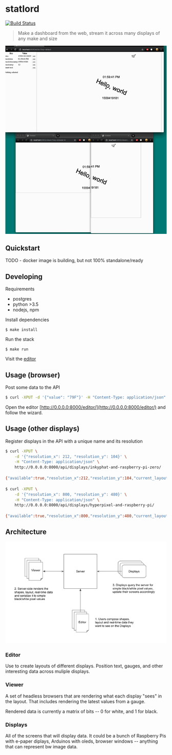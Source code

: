 # statlord

[![Build Status](https://travis-ci.org/de1ux/statlord.svg?branch=master)](https://travis-ci.org/de1ux/statlord)

> Make a dashboard from the web, stream it across many displays of any make and size

![demo](docs/demo.gif)

## Quickstart

TODO - docker image is building, but not 100% standalone/ready

## Developing

Requirements
* postgres
* python >3.5
* nodejs, npm

Install dependencies
```
$ make install
```

Run the stack
```
$ make run
```

Visit the [editor](http://0.0.0.0:8000/editor/)

## Usage (browser)

Post some data to the API

```bash
$ curl -XPUT -d '{"value": "79F"}' -H "Content-Type: application/json" http://0.0.0.0:8000/api/gauges/temperature/
```

Open the editor [http://0.0.0.0:8000/editor/](http://0.0.0.0:8000/editor/) and follow the wizard.

## Usage (other displays)

Register displays in the API with a unique name and its resolution

```bash
$ curl -XPUT \
    -d '{"resolution_x": 212, "resolution_y": 104}' \
    -H "Content-Type: application/json" \
    http://0.0.0.0:8000/api/displays/inkyphat-and-raspberry-pi-zero/

{"available":true,"resolution_x":212,"resolution_y":104,"current_layout":null}

$ curl -XPUT \
    -d '{"resolution_x": 800, "resolution_y": 480}' \
    -H "Content-Type: application/json" \
    http://0.0.0.0:8000/api/displays/hyperpixel-and-raspberry-pi/

{"available":true,"resolution_x":800,"resolution_y":480,"current_layout":null}
```

## Architecture

![architecture](docs/architecture.png)

### Editor

Use to create layouts of different displays. Position text, gauges, and other interesting data across muliple displays.

### Viewer

A set of headless browsers that are rendering what each display "sees" in the layout. That includes rendering the latest values from a gauge.

Rendered data is currently a matrix of bits -- 0 for white, and 1 for black. 

### Displays

All of the screens that will display data. It could be a bunch of Raspberry Pis with e-paper diplays, Arduinos with oleds, browser windows -- anything that can represent bw image data.
